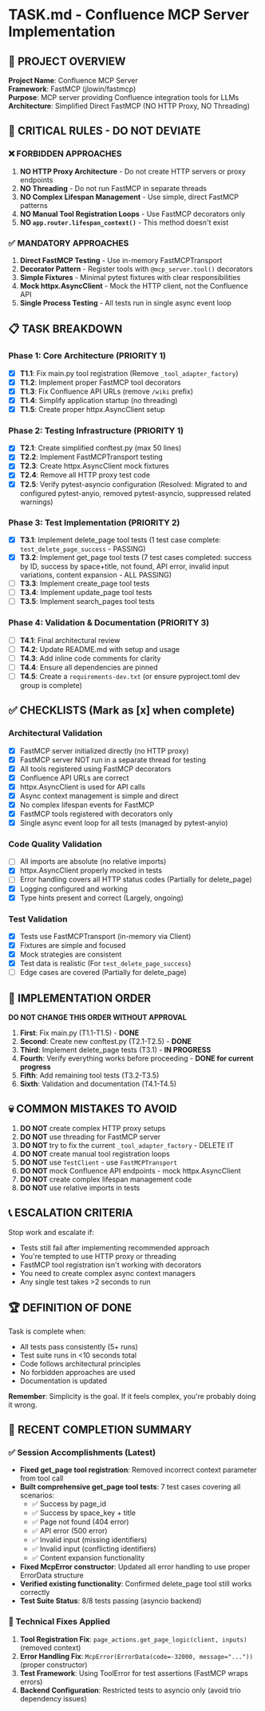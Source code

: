# TASK.md - Confluence MCP Server Implementation

## 🎯 PROJECT OVERVIEW

**Project Name**: Confluence MCP Server  
**Framework**: FastMCP (jlowin/fastmcp)  
**Purpose**: MCP server providing Confluence integration tools for LLMs  
**Architecture**: Simplified Direct FastMCP (NO HTTP Proxy, NO Threading)  

## 🚨 CRITICAL RULES - DO NOT DEVIATE

### ❌ FORBIDDEN APPROACHES
1. **NO HTTP Proxy Architecture** - Do not create HTTP servers or proxy endpoints
2. **NO Threading** - Do not run FastMCP in separate threads
3. **NO Complex Lifespan Management** - Use simple, direct FastMCP patterns
4. **NO Manual Tool Registration Loops** - Use FastMCP decorators only
5. **NO `app.router.lifespan_context()`** - This method doesn't exist

### ✅ MANDATORY APPROACHES  
1. **Direct FastMCP Testing** - Use in-memory FastMCPTransport
2. **Decorator Pattern** - Register tools with `@mcp_server.tool()` decorators
3. **Simple Fixtures** - Minimal pytest fixtures with clear responsibilities
4. **Mock httpx.AsyncClient** - Mock the HTTP client, not the Confluence API
5. **Single Process Testing** - All tests run in single async event loop

## 📋 TASK BREAKDOWN

### Phase 1: Core Architecture (PRIORITY 1)
- [x] **T1.1**: Fix main.py tool registration (Remove `_tool_adapter_factory`)
- [x] **T1.2**: Implement proper FastMCP tool decorators  
- [x] **T1.3**: Fix Confluence API URLs (remove `/wiki` prefix)
- [x] **T1.4**: Simplify application startup (no threading)
- [x] **T1.5**: Create proper httpx.AsyncClient setup

### Phase 2: Testing Infrastructure (PRIORITY 1)
- [x] **T2.1**: Create simplified conftest.py (max 50 lines)
- [x] **T2.2**: Implement FastMCPTransport testing
- [x] **T2.3**: Create httpx.AsyncClient mock fixtures
- [x] **T2.4**: Remove all HTTP proxy test code
- [x] **T2.5**: Verify pytest-asyncio configuration (Resolved: Migrated to and configured pytest-anyio, removed pytest-asyncio, suppressed related warnings)

### Phase 3: Test Implementation (PRIORITY 2)
- [x] **T3.1**: Implement delete_page tool tests (1 test case complete: `test_delete_page_success` - PASSING)
- [x] **T3.2**: Implement get_page tool tests (7 test cases completed: success by ID, success by space+title, not found, API error, invalid input variations, content expansion - ALL PASSING)
- [ ] **T3.3**: Implement create_page tool tests
- [ ] **T3.4**: Implement update_page tool tests
- [ ] **T3.5**: Implement search_pages tool tests

### Phase 4: Validation & Documentation (PRIORITY 3)
- [ ] **T4.1**: Final architectural review
- [ ] **T4.2**: Update README.md with setup and usage
- [ ] **T4.3**: Add inline code comments for clarity
- [ ] **T4.4**: Ensure all dependencies are pinned
- [ ] **T4.5**: Create a `requirements-dev.txt` (or ensure pyproject.toml dev group is complete)

## ✅ CHECKLISTS (Mark as [x] when complete)

### Architectural Validation
- [x] FastMCP server initialized directly (no HTTP proxy)
- [x] FastMCP server NOT run in a separate thread for testing
- [x] All tools registered using FastMCP decorators
- [x] Confluence API URLs are correct
- [x] httpx.AsyncClient is used for API calls
- [x] Async context management is simple and direct
- [x] No complex lifespan events for FastMCP
- [x] FastMCP tools registered with decorators only
- [x] Single async event loop for all tests (managed by pytest-anyio)

### Code Quality Validation  
- [ ] All imports are absolute (no relative imports)
- [x] httpx.AsyncClient properly mocked in tests
- [ ] Error handling covers all HTTP status codes (Partially for delete_page)
- [x] Logging configured and working
- [x] Type hints present and correct (Largely, ongoing)

### Test Validation
- [x] Tests use FastMCPTransport (in-memory via Client)
- [x] Fixtures are simple and focused  
- [x] Mock strategies are consistent
- [x] Test data is realistic (For `test_delete_page_success`)
- [ ] Edge cases are covered (Partially for delete_page)

## 🔄 IMPLEMENTATION ORDER

**DO NOT CHANGE THIS ORDER WITHOUT APPROVAL**

1. **First**: Fix main.py (T1.1-T1.5) - **DONE**
2. **Second**: Create new conftest.py (T2.1-T2.5) - **DONE** 
3. **Third**: Implement delete_page tests (T3.1) - **IN PROGRESS**
4. **Fourth**: Verify everything works before proceeding - **DONE for current progress**
5. **Fifth**: Add remaining tool tests (T3.2-T3.5)
6. **Sixth**: Validation and documentation (T4.1-T4.5)

## 💀 COMMON MISTAKES TO AVOID

1. **DO NOT** create complex HTTP proxy setups
2. **DO NOT** use threading for FastMCP server
3. **DO NOT** try to fix the current `_tool_adapter_factory` - DELETE IT
4. **DO NOT** create manual tool registration loops
5. **DO NOT** use `TestClient` - use `FastMCPTransport`
6. **DO NOT** mock Confluence API endpoints - mock httpx.AsyncClient
7. **DO NOT** create complex lifespan management code
8. **DO NOT** use relative imports in tests

## 📞 ESCALATION CRITERIA

Stop work and escalate if:
- Tests still fail after implementing recommended approach
- You're tempted to use HTTP proxy or threading
- FastMCP tool registration isn't working with decorators
- You need to create complex async context managers
- Any single test takes >2 seconds to run

## 🏆 DEFINITION OF DONE

Task is complete when:
- All tests pass consistently (5+ runs)
- Test suite runs in <10 seconds total  
- Code follows architectural principles
- No forbidden approaches are used
- Documentation is updated

**Remember**: Simplicity is the goal. If it feels complex, you're probably doing it wrong.

## 📝 RECENT COMPLETION SUMMARY

### ✅ Session Accomplishments (Latest)
- **Fixed get_page tool registration**: Removed incorrect context parameter from tool call
- **Built comprehensive get_page tool tests**: 7 test cases covering all scenarios:
  - ✅ Success by page_id
  - ✅ Success by space_key + title  
  - ✅ Page not found (404 error)
  - ✅ API error (500 error)
  - ✅ Invalid input (missing identifiers)
  - ✅ Invalid input (conflicting identifiers)
  - ✅ Content expansion functionality
- **Fixed McpError constructor**: Updated all error handling to use proper ErrorData structure
- **Verified existing functionality**: Confirmed delete_page tool still works correctly
- **Test Suite Status**: 8/8 tests passing (asyncio backend)

### 🔧 Technical Fixes Applied
1. **Tool Registration Fix**: `page_actions.get_page_logic(client, inputs)` (removed context)
2. **Error Handling Fix**: `McpError(ErrorData(code=-32000, message="..."))` (proper constructor)
3. **Test Framework**: Using ToolError for test assertions (FastMCP wraps errors)
4. **Backend Configuration**: Restricted tests to asyncio only (avoid trio dependency issues)